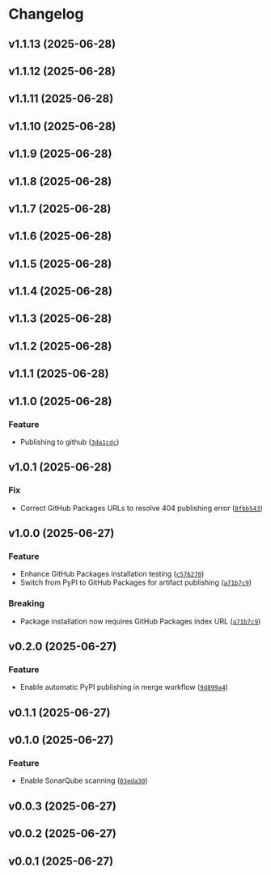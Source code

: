 # Changelog

<!--next-version-placeholder-->

## v1.1.13 (2025-06-28)



## v1.1.12 (2025-06-28)



## v1.1.11 (2025-06-28)



## v1.1.10 (2025-06-28)



## v1.1.9 (2025-06-28)



## v1.1.8 (2025-06-28)



## v1.1.7 (2025-06-28)



## v1.1.6 (2025-06-28)



## v1.1.5 (2025-06-28)



## v1.1.4 (2025-06-28)



## v1.1.3 (2025-06-28)



## v1.1.2 (2025-06-28)



## v1.1.1 (2025-06-28)



## v1.1.0 (2025-06-28)

### Feature

* Publishing to github ([`3da1cdc`](https://github.com/tzoght/stackpy/commit/3da1cdc8dcd821b9c98eee4380a3f9631b6e0c0b))

## v1.0.1 (2025-06-28)

### Fix

* Correct GitHub Packages URLs to resolve 404 publishing error ([`8fbb543`](https://github.com/tzoght/stackpy/commit/8fbb543ba187c63756304c4780b8b0f84efa38d7))

## v1.0.0 (2025-06-27)

### Feature

* Enhance GitHub Packages installation testing ([`c576270`](https://github.com/tzoght/stackpy/commit/c576270963a1be42b727aa04eabd892c8cac9116))
* Switch from PyPI to GitHub Packages for artifact publishing ([`a71b7c9`](https://github.com/tzoght/stackpy/commit/a71b7c915f2a59b2a0b4650f7973be4760867d88))

### Breaking

* Package installation now requires GitHub Packages index URL ([`a71b7c9`](https://github.com/tzoght/stackpy/commit/a71b7c915f2a59b2a0b4650f7973be4760867d88))

## v0.2.0 (2025-06-27)

### Feature

* Enable automatic PyPI publishing in merge workflow ([`9d899a4`](https://github.com/tzoght/stackpy/commit/9d899a4f13190d0b3cca16cccb00686a21a8407a))

## v0.1.1 (2025-06-27)



## v0.1.0 (2025-06-27)

### Feature

* Enable SonarQube scanning ([`03eda30`](https://github.com/tzoght/stackpy/commit/03eda3016390065609320f663592d71b90afb795))

## v0.0.3 (2025-06-27)



## v0.0.2 (2025-06-27)



## v0.0.1 (2025-06-27)



